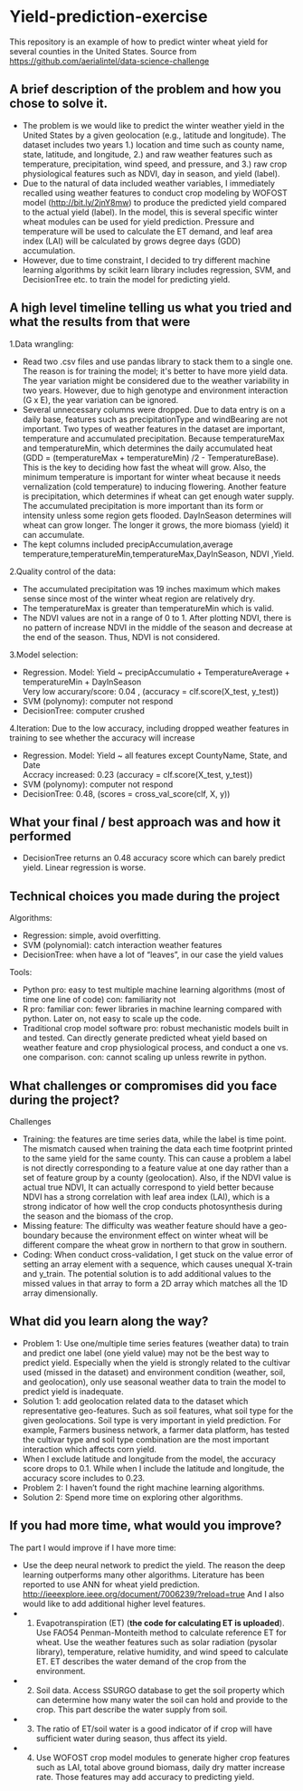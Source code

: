# Yield-prediction-exercise
This repository is an example of how to predict winter wheat yield for several counties in the United States.
Source from https://github.com/aerialintel/data-science-challenge

## A brief description of the problem and how you chose to solve it.

- The problem is we would like to predict the winter weather yield in the United States by a given geolocation (e.g., latitude and longitude). The dataset includes two years 1.) location and time such as county name, state, latitude, and longitude, 2.) and raw weather features such as temperature, precipitation, wind speed, and pressure, and 3.) raw crop physiological features such as NDVI, day in season, and yield (label).  
- Due to the natural of data included weather variables, I immediately recalled using weather features to conduct crop modeling by WOFOST model (http://bit.ly/2jnY8mw) to produce the predicted yield compared to the actual yield (label). In the model, this is several specific winter wheat modules can be used for yield prediction. Pressure and temperature will be used to calculate the ET demand, and leaf area index (LAI) will be calculated by grows degree days (GDD) accumulation.
- However, due to time constraint, I decided to try different machine learning algorithms by scikit learn library includes regression, SVM, and DecisionTree etc. to train the model for predicting yield. 

## A high level timeline telling us what you tried and what the results from that were

1.Data wrangling:
- Read two .csv files and use pandas library to stack them to a single one. The reason is for training the model; it's better to have more yield data. The year variation might be considered due to the weather variability in two years. However, due to high genotype and environment interaction (G x E), the year variation can be ignored.
- Several unnecessary columns were dropped. Due to data entry is on a daily base, features such as precipitationType and windBearing are not important. Two types of weather features in the dataset are important, temperature and accumulated precipitation. Because temperatureMax and temperatureMin, which determines the daily accumulated heat (GDD = (temperatureMax + temperatureMin) /2 - TemperatureBase). This is the key to deciding how fast the wheat will grow. Also, the minimum temperature is important for winter wheat because it needs vernalization (cold temperature) to inducing flowering. Another feature is precipitation, which determines if wheat can get enough water supply. The accumulated precipitation is more important than its form or intensity unless some region gets flooded. DayInSeason determines will wheat can grow longer. The longer it grows, the more biomass (yield) it can accumulate.
- The kept columns included precipAccumulation,average temperature,temperatureMin,temperatureMax,DayInSeason, NDVI ,Yield.

2.Quality control of the data:
- The accumulated precipitation was 19 inches maximum which makes sense since most of the winter wheat region are relatively dry. 
- The temperatureMax is greater than temperatureMin which is valid. 
- The NDVI values are not in a range of 0 to 1. After plotting NDVI, there is no pattern of increase NDVI in the middle of the season and decrease at the end of the season. Thus, NDVI is not considered. 

3.Model selection:
- Regression. Model: Yield ~ precipAccumulatio + TemperatureAverage + temperatureMin + DayInSeason    
  Very low accurary/score: 0.04 , (accuracy = clf.score(X_test, y_test))
- SVM (polynomy): computer not respond
- DecisionTree: computer crushed

4.Iteration:
  Due to the low accuracy, including dropped weather features in training to see whether the accuracy will increase
- Regression. Model: Yield ~ all features except CountyName, State, and Date    
  Accracy increased: 0.23 (accuracy = clf.score(X_test, y_test))
- SVM (polynomy): computer not respond
- DecisionTree: 0.48, (scores = cross_val_score(clf, X, y))

## What your final / best approach was and how it performed
-  DecisionTree returns an 0.48 accuracy score which can barely predict yield. Linear regression is worse.

## Technical choices you made during the project
Algorithms:
-  Regression: simple, avoid overfitting.
-  SVM (polynomial): catch interaction weather features
-  DecisionTree: when have a lot of “leaves”, in our case the yield values

Tools:
-  Python
   pro: easy to test multiple machine learning algorithms (most of time one line of code)
   con: familiarity not 
-  R
   pro: familiar
   con: fewer libraries in machine learning compared with python. Later on, not easy to scale up the code.
-  Traditional crop model software
   pro: robust mechanistic models built in and tested. Can directly generate predicted wheat yield based on weather feature and crop physiological process, and conduct a one vs. one comparison. 
   con: cannot scaling up unless rewrite in python.

## What challenges or compromises did you face during the project?
Challenges
- Training: the features are time series data, while the label is time point. The mismatch caused when training the data each time footprint printed to the same yield for the same county. This can cause a problem a label is not directly corresponding to a feature value at one day rather than a set of feature group by a county (geolocation). Also, if the NDVI value is actual true NDVI, It can actually correspond to yield better because NDVI has a strong correlation with leaf area index (LAI), which is a strong indicator of how well the crop conducts photosynthesis during the season and the biomass of the crop.  
- Missing feature: The difficulty was weather feature should have a geo-boundary because the environment effect on winter wheat will be different compare the wheat grow in northern to that grow in southern.
- Coding: When conduct cross-validation, I get stuck on the value error of setting an array element with a sequence, which causes unequal X-train and y_train. The potential solution is to add additional values to the missed values in that array to form a 2D array which matches all the 1D array dimensionally.

## What did you learn along the way?

-  Problem 1: Use one/multiple time series features (weather data) to train and predict one label (one yield value) may not be the best way to predict yield. Especially when the yield is strongly related to the cultivar used (missed in the dataset) and environment condition (weather, soil, and geolocation), only use seasonal weather data to train the model to predict yield is inadequate. 
-  Solution 1: add geolocation related data to the dataset which representative geo-features. Such as soil features, what soil type for the given geolocations. Soil type is very important in yield prediction. For example, Farmers business network, a farmer data platform, has tested the cultivar type and soil type combination are the most important interaction which affects corn yield. 
-  When I exclude latitude and longitude from the model, the accuracy score drops to 0.1. While when I include the latitude and longitude, the accuracy score includes to 0.23.
-  Problem 2: I haven’t found the right machine learning algorithms.
-  Solution 2: Spend more time on exploring other algorithms.

## If you had more time, what would you improve?
The part I would improve if I have more time:
-  Use the deep neural network to predict the yield. The reason the deep learning outperforms many other algorithms. Literature has been reported to use ANN for wheat yield prediction. http://ieeexplore.ieee.org/document/7006239/?reload=true
And I also would like to add additional higher level features.
-  1) Evapotranspiration (ET) (**the code for calculating ET is uploaded**). Use FAO54 Penman-Monteith method to calculate reference ET for wheat. Use the weather features such as solar radiation (pysolar library), temperature, relative humidity, and wind speed to calculate ET. ET describes the water demand of the crop from the environment. 
-  2) Soil data. Access SSURGO database to get the soil property which can determine how many water the soil can hold and provide to the crop. This part describe the water supply from soil.
-  3) The ratio of ET/soil water is a good indicator of if crop will have sufficient water during season, thus affect its yield. 
-  4) Use WOFOST crop model modules to generate higher crop features such as LAI, total above ground biomass, daily dry matter increase rate. Those features may add accuracy to predicting yield.
